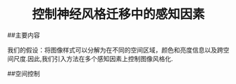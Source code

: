 # <center>控制神经风格迁移中的感知因素</center>

##主要内容

我们的假设：将图像样式可以分解为在不同的空间区域，颜色和亮度信息以及跨空间尺度.因此,我们引入方法在多个感知因素上控制图像风格化.

##空间控制
